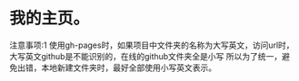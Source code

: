 # 我的主页。
注意事项:1  使用gh-pages时，如果项目中文件夹的名称为大写英文，访问url时，大写英文github是不能识别的，在线的github文件夹全是小写 
            所以为了统一，避免出错，本地新建文件夹时，最好全部使用小写英文表示。
            
